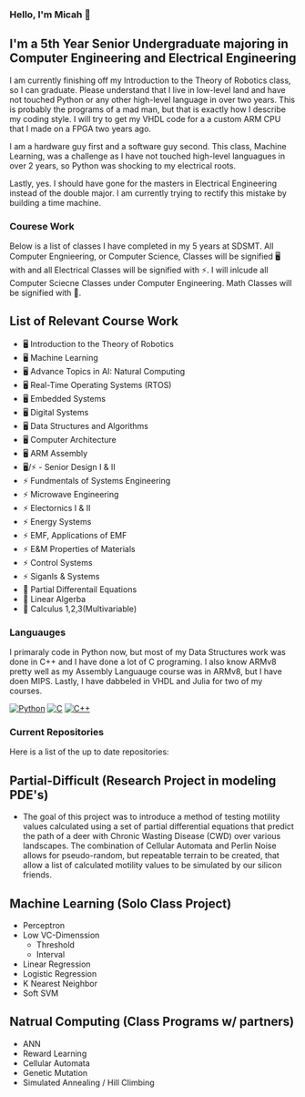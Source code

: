 ### Hello, I'm Micah 👋

## I'm a 5th Year Senior Undergraduate majoring in Computer Engineering and Electrical Engineering 
I am currently finishing off my Introduction to the Theory of Robotics class, so I can graduate. Please understand that I live in low-level land and have not touched Python or any other high-level language in over two years. This is probably the programs of a mad man, but that is exactly how I describe my coding style. I will try to get my VHDL code for a a custom ARM CPU that I made on a FPGA two years ago. 

I am a hardware guy first and a software guy second. This class, Machine Learning, was a challenge as I have not touched high-level languagues in over 2 years, so Python was shocking to my electrical roots. 

Lastly, yes. I should have gone for the masters in Electrical Engineering instead of the double major. I am currently trying to rectify this mistake by building a time machine. 

### Courese Work
Below is a list of classes I have completed in my 5 years at SDSMT. All Computer Engnieering, or Computer Science, Classes will be signified 🖥️ with and all Electrical Classes will be signified with ⚡. I will inlcude all Computer Sciecne Classes under Computer Engineering. Math Classes will be signified with 🧮. 

## List of Relevant Course Work
- 🖥️ Introduction to the Theory of Robotics
- 🖥️ Machine Learning
- 🖥️ Advance Topics in AI: Natural Computing
- 🖥️ Real-Time Operating Systems (RTOS)
- 🖥️ Embedded Systems
- 🖥️ Digital Systems
- 🖥️ Data Structures and Algorithms
- 🖥️ Computer Architecture 
- 🖥️ ARM Assembly 
- 🖥️/⚡ - Senior Design I & II
- ⚡ Fundmentals of Systems Engineering
- ⚡ Microwave Engineering
- ⚡ Electornics I & II
- ⚡ Energy Systems
- ⚡ EMF, Applications of EMF
- ⚡ E&M Properties of Materials
- ⚡ Control Systems
- ⚡ Siganls & Systems
- 🧮 Partial Differentail Equations
- 🧮 Linear Algerba
- 🧮 Calculus 1,2,3(Multivariable)

### Languauges
I primaraly code in Python now, but most of my Data Structures work was done in C++ and I have done a lot of C programing. I also know ARMv8 pretty well as my Assembly Languauge course was in ARMv8, but I have doen MIPS. Lastly, I have dabbeled in VHDL and Julia for two of my courses. 

[![Python](https://github.com/jalbertsr/logo-badge-images/blob/master/img/rsz_python.png?raw=true)](https://www.python.org/)
[![C](https://i.imgur.com/zINUxVf.png)](https://en.wikipedia.org/wiki/C_(programming_language))
[![C++](https://i.imgur.com/Ao2P8iG.png)](https://isocpp.org/)

### Current Repositories
Here is a list of the up to date repositories: 
## Partial-Difficult (Research Project in modeling PDE's)
- The goal of this project was to introduce a method of testing motility values calculated using a set of partial differential equations that predict the path of a deer with Chronic Wasting Disease (CWD) over various landscapes. The combination of Cellular Automata and Perlin Noise allows for pseudo-random, but repeatable terrain to be created, that allow a list of calculated motility values to be simulated by our silicon friends.
## Machine Learning (Solo Class Project)
- Perceptron
- Low VC-Dimenssion
  - Threshold 
  - Interval
- Linear Regression 
- Logistic Regression
- K Nearest Neighbor 
- Soft SVM
## Natrual Computing (Class Programs w/ partners)
- ANN
- Reward Learning
- Cellular Automata
- Genetic Mutation 
- Simulated Annealing / Hill Climbing
